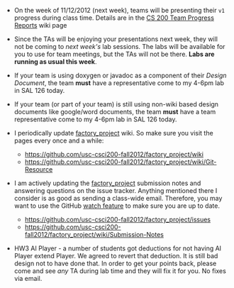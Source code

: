 + On the week of 11/12/2012 (next week), teams will be presenting their `v1` progress during class time. Details are in the [CS 200 Team Progress Reports](wiki/CS-200-Team-Progress-Reports) wiki page

+ Since the TAs will be enjoying your presentations next week, they will not be coming to _next week's_ lab sessions. The labs will be available for you to use for team meetings, but the TAs will not be there. **Labs are running as usual this week**.

+ If your team is using doxygen or javadoc as a component of their _Design Document_, the team **must** have a representative come to my 4-6pm lab in SAL 126 today.

+ If your team (or part of your team) is still using non-wiki based design documents like google/word documents, the team **must** have a team representative come to my 4-6pm lab in SAL 126 today.

+ I periodically update [factory_project](https://github.com/usc-csci200-fall2012/factory_project) wiki. So make sure you visit the pages every once and a while:
   - https://github.com/usc-csci200-fall2012/factory_project/wiki
   - https://github.com/usc-csci200-fall2012/factory_project/wiki/Git-Resource

+ I am actively updating the [factory_project](https://github.com/usc-csci200-fall2012/factory_project) submission notes and answering questions on the issue tracker. Anything mentioned there I consider is as good as sending a class-wide email. Therefore, you may want to use the GitHub [watch feature](https://github.com/blog/1204-notifications-stars) to make sure you are up to date. 
   - https://github.com/usc-csci200-fall2012/factory_project/issues
   - https://github.com/usc-csci200-fall2012/factory_project/wiki/Submission-Notes

+ HW3 AI Player - a number of students got deductions for not having AI Player extend Player. We agreed to revert that deduction. It is still bad design not to have done that. In order to get your points back, please come and see _any_ TA during lab time and they will fix it for you. No fixes via email.
